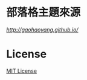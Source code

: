 # 部落格主題來源
*http://gaohaoyang.github.io/*

# License
[MIT License](https://github.com/Gaohaoyang/gaohaoyang.github.io/blob/master/LICENSE.md)
